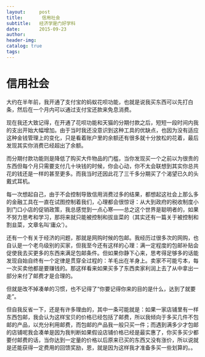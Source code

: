 ```yaml
---
layout:     post  
title:       信用社会
subtitle:   经济学是门好学科  
date:       2015-09-23  
author:  
header-img: 
catalog: true  
tags:
--- 
```


# 信用社会

大约在半年前，我开通了支付宝的蚂蚁花呗功能，也就是说我买东西可以先打白条，然后在一个月内可以通过支付宝还款来免息消费。

现在我还大致记得，在开通了花呗功能和天猫的分期付款之后，短短一段时间内我的支出开始大幅增加。由于当时我还没意识到这种工具的优缺点，也因为没有适应这种金钱管理上的变化，只是看着账户里的余额还有很多就十分放松的花着，最后发现其实你消费已经超出了余额。

而分期付款功能则是降低了购买大件物品的门槛，当你发现买一个之前以为很贵的东西但每个月只需要支付几十块钱的时候，你会心动，你不太会联想到其实你总共花的钱还是一样的甚至更多。而我当时还因此花了三千多分期买了个渴望已久的头戴式耳机。

每一次想起自己，由于不会控制导致信用消费过多的结果，都想起这社会上那么多的金融工具在一直在试图控制着我们，心理都会很惊讶：从大到政府的税收制度小到门口小店的促销政策，我总感觉到一点心寒——总之这个世界是聪明者的，如果不努力思考和学习，那将来就只能被控制和拔韭菜的（其实还有一篇关于被控制和割韭菜，文章名叫‘庸众’）。

还有一个有关于经济的问题，那就是网购时候的包邮。我经历过很多次的网购，也自认是一个老鸟级别的买家，但我至今还有这样的心理：满一定程度的包邮补贴会促使我去买更多的东西来满足包邮条件。但如果你静下心来，思考得足够多的话能发现自始自终有一个定律是贯穿全过程的：羊毛出在羊身上。卖家不可能亏本，每一次买卖他都是要赚钱的。那这样看来如果买多了东西卖家利润上去了从中拿出一部分来付了邮费才是合理的。

但就是改不掉凑单的习惯，也不记得了“你要记得你来的目的是什么，达到了就要走”。

但自我反省一下，还是有许多理由的，其中一条可能就是：如果一家店铺里有一样东西包邮，我会认为这样宝贝的价格已经包括了邮费，所以我倾向于多买几件不包邮的产品，以充分利用邮费，而包邮的产品我一般只买一件；而遇到满多少才包邮的店铺呢我会凑单是因为我判断如果假设店铺价格已经是最实惠了，你买多买少都要付邮费的话，当你达到一定量的价格以后原来已买的东西又没有涨价，所以说就是还能获得一定费用的回馈奖励，恩，就是因为这样我才准备多买一些划算的。。